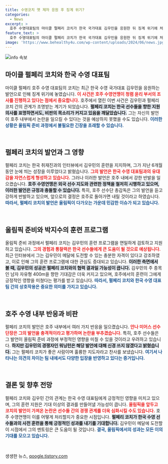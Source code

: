 ```yaml
---
title: 수영코치 옛 제자 응원 후 징계 위기?
categories:
  - News
excerpt: >
  호주 수영대표팀의 마이클 펄페리 코치가 한국 국가대표 김우민을 응원한 뒤 징계 위기에 처했습니다. 호주 수영연맹은 그의 발언에 대해 조사 중이며, 내부에선 비판이 이어지고 있습니다. 과연 올림픽에서의 경과는? 클릭해서 더 알아보세요!
feature_text: >
  호주 수영대표팀의 마이클 펄페리 코치가 한국 국가대표 김우민을 응원한 뒤 징계 위기에 처했습니다. 호주 수영연맹은 그의 발언에 대해 조사 중이며, 내부에선 비판이 이어지고 있습니다. 과연 올림픽에서의 경과는? 클릭해서 더 알아보세요!
image: 'https://www.behealthy4u.com/wp-content/uploads/2024/06/news.jpg'
---
```


<p><img src="https://www.behealthy4u.com/wp-content/uploads/2024/06/news.jpg" alt="info 속보" /></p>

<h2 data-ke-size="size26">마이클 펄페리 코치와 한국 수영 대표팀</h2>

<p data-ke-size="size16">마이클 펄페리 호주 수영 대표팀의 코치는 최근 한국 수영 국가대표 김우민을 응원하는 발언으로 인해 징계 위기에 놓였습니다. <b><span style="color: #ee2323;">이 사건은 호주 수영연맹이 청렴 윤리 부서의 조사를 진행하고 있다는 점에서 중요합니다.</span></b> 호주에서 열린 이번 사건은 김우민과 펄페리 코치 간의 관계가 조명받는 계기가 되었습니다. <b><span style="background-color: #21538527;">펄페리 코치는 한국 선수들을 향한 지원 의사를 표명하면서도, 비판의 목소리가 커지고 있음을 깨달았습니다.</span></b> 그는 자신의 발언이 호주 내부에서 논란을 일으킬 수 있다는 것을 예상하지 못했을 수도 있습니다. <b><span style="color: #1a5490;">이러한 상황은 올림픽 준비 과정에서 불필요한 긴장을 초래할 수 있습니다.</span></b></p>

<p data-ke-size="size16">&nbsp;</p>

<h2 data-ke-size="size26">펄페리 코치의 발언과 그 영향</h2>

<p data-ke-size="size16">펄페리 코치는 한국 취재진과의 인터뷰에서 김우민의 훈련을 지지하며, 그가 지난 6개월 동안 눈에 띄는 성장을 이루었다고 밝혔습니다. <b><span style="color: #ee2323;">그의 발언은 한국 수영 대표팀과의 유대감을 자연스럽게 형성하고 있습니다.</span></b> 그러나 이러한 발언은 호주 내에서 강한 반발을 일으켰습니다. <b><span style="background-color: #21538527;">호주 수영연맹은 외국 선수 지도와 관련한 정책을 철저히 시행하고 있으며, 이러한 발언은 규정과 충돌할 수 있습니다.</span></b> 특히, 호주 선수단 총감독은 그의 발언을 듣고 강하게 반발하고 있으며, 앞으로의 결정은 호주로 돌아가면 내릴 것이라고 하였습니다. <b><span style="color: #1a5490;">따라서, 펄페리 코치의 발언은 올림픽이 다가오는 가운데 민감한 이슈가 되고 있습니다.</span></b></p>

<p data-ke-size="size16">&nbsp;</p>

<h2 data-ke-size="size26">올림픽 준비와 박지수의 훈련 프로그램</h2>

<p data-ke-size="size16">올림픽 준비 과정에서 펄페리 코치는 김우민의 훈련 프로그램을 면밀하게 검토하고 지원하고 있습니다. <b><span style="color: #ee2323;">그의 경험과 통찰력은 한국 선수들에게 큰 도움이 될 것으로 예상됩니다.</span></b> 최근 인터뷰에서 그는 김우민이 메달에 도전할 수 있는 충분한 자격이 있다고 강조하였고, 이로 인해 그의 훈련 프로그램에 대한 관심도 증대되고 있습니다. <b><span style="background-color: #21538527;">이러한 측면에서 볼 때, 김우민의 성공은 펄페리 코치와의 협력 결과일 가능성이 큽니다.</span></b> 김우민의 주 종목인 남자 자유형 400m을 향한 기대감은 더욱 커지고 있으며, 호주에서의 훈련이 그에게 긍정적인 영향을 미쳤다는 평가를 받고 있습니다. <b><span style="color: #1a5490;">따라서, 펄페리 코치와 한국 수영 대표팀 간의 상호작용은 중요한 의미를 가지고 있습니다.</span></b></p>

<p data-ke-size="size16">&nbsp;</p>

<h2 data-ke-size="size26">호주 수영 내부 반응과 비판</h2>

<p data-ke-size="size16">펄페리 코치의 발언은 호주 내부에서 여러 가지 반응을 일으켰습니다. <b><span style="color: #ee2323;">안나 미어스 선수단장은 그의 발언을 충격적이라고 평가하며 논란을 부추겼습니다.</span></b> 특히, 호주 선수들은 그 발언이 올림픽 준비 과정에 부정적인 영향을 미칠 수 있을 것이라고 우려하고 있습니다. <b><span style="background-color: #21538527;">하지만 김우민의 경쟁자인 워닝턴은 해당 발언에 대해 신경 쓰지 않겠다고 밝혔습니다.</span></b> 그는 펄페리 코치가 좋은 사람이며 훌륭한 지도자라고 찬사를 보냈습니다. <b><span style="color: #1a5490;">여기서 나타나는 의견의 차이는 팀 내에서도 다양한 입장을 반영하고 있다는 증거입니다.</span></b></p>

<p data-ke-size="size16">&nbsp;</p>

<h2 data-ke-size="size26">결론 및 향후 전망</h2>

<p data-ke-size="size16">펄페리 코치와 김우민 간의 관계는 한국 수영 대표팀에게 긍정적인 영향을 미치고 있으며, 그의 훈련 지원은 기대 이상의 결과를 만들어낼 가능성이 큽니다. <b><span style="color: #ee2323;">올림픽을 앞두고 코치의 발언이 가져온 논란은 선수들 간의 경쟁 관계를 더욱 심화시킬 수도 있습니다.</span></b> 호주 수영연맹이 이를 어떻게 처리할지가 중요한 시점입니다. <b><span style="background-color: #21538527;">펄페리 코치가 한국 수영 선수들과의 사전 훈련을 통해 긍정적인 성과를 내기를 기대합니다.</span></b> 김우민이 메달에 도전할 이 시점에서 그의 멘토링은 큰 도움이 될 것입니다. <b><span style="color: #1a5490;">결국, 올림픽에서의 성과는 모든 이의 기대를 모으고 있습니다.</span></b></p>

<p data-ke-size="size16">&nbsp;</p>
생생한 뉴스, <a href="https://qoogle.tistory.com" rel="dofollow">qoogle.tistory.com</a>


